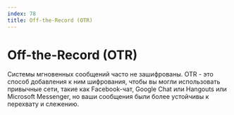 ```yaml
---
index: 78
title: Off-the-Record (OTR)
---
```

# Off-the-Record (OTR)

Системы мгновенных сообщений часто не зашифрованы. OTR - это способ добавления к ним шифрования, чтобы вы могли использовать привычные сети, такие как Facebook-чат, Google Chat или Hangouts или Microsoft Messenger, но ваши сообщения были более устойчивы к перехвату и слежению.